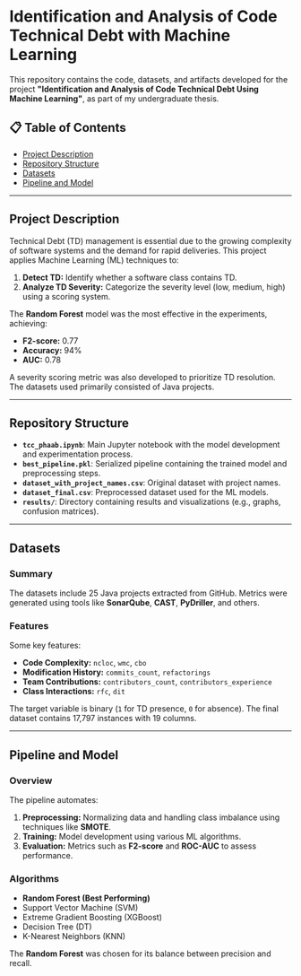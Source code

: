 # Identification and Analysis of Code Technical Debt with Machine Learning

This repository contains the code, datasets, and artifacts developed for the project **"Identification and Analysis of Code Technical Debt Using Machine Learning"**, as part of my undergraduate thesis.

## 📋 Table of Contents

- [Project Description](#project-description)
- [Repository Structure](#repository-structure)
- [Datasets](#datasets)
- [Pipeline and Model](#pipeline-and-model)

---

## Project Description

Technical Debt (TD) management is essential due to the growing complexity of software systems and the demand for rapid deliveries. This project applies Machine Learning (ML) techniques to:

1. **Detect TD:** Identify whether a software class contains TD.
2. **Analyze TD Severity:** Categorize the severity level (low, medium, high) using a scoring system.

The **Random Forest** model was the most effective in the experiments, achieving:
- **F2-score:** 0.77
- **Accuracy:** 94%
- **AUC:** 0.78

A severity scoring metric was also developed to prioritize TD resolution. The datasets used primarily consisted of Java projects.

---

## Repository Structure

- **`tcc_phaab.ipynb`**: Main Jupyter notebook with the model development and experimentation process.
- **`best_pipeline.pkl`**: Serialized pipeline containing the trained model and preprocessing steps.
- **`dataset_with_project_names.csv`**: Original dataset with project names.
- **`dataset_final.csv`**: Preprocessed dataset used for the ML models.
- **`results/`**: Directory containing results and visualizations (e.g., graphs, confusion matrices).

---

## Datasets

### Summary

The datasets include 25 Java projects extracted from GitHub. Metrics were generated using tools like **SonarQube**, **CAST**, **PyDriller**, and others.

### Features

Some key features:
- **Code Complexity:** `ncloc`, `wmc`, `cbo`
- **Modification History:** `commits_count`, `refactorings`
- **Team Contributions:** `contributors_count`, `contributors_experience`
- **Class Interactions:** `rfc`, `dit`

The target variable is binary (`1` for TD presence, `0` for absence). The final dataset contains 17,797 instances with 19 columns.

---

## Pipeline and Model

### Overview

The pipeline automates:
1. **Preprocessing:** Normalizing data and handling class imbalance using techniques like **SMOTE**.
2. **Training:** Model development using various ML algorithms.
3. **Evaluation:** Metrics such as **F2-score** and **ROC-AUC** to assess performance.

### Algorithms

- **Random Forest (Best Performing)**
- Support Vector Machine (SVM)
- Extreme Gradient Boosting (XGBoost)
- Decision Tree (DT)
- K-Nearest Neighbors (KNN)

The **Random Forest** was chosen for its balance between precision and recall.